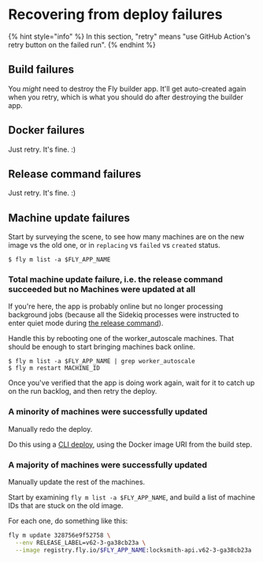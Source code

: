 # Recovering from deploy failures

{% hint style="info" %}
In this section, "retry" means "use GitHub Action's retry button on the failed run".
{% endhint %}

## Build failures

You _might_ need to destroy the Fly builder app. It'll get auto-created again when you retry, which is what you should do after destroying the builder app.

## Docker failures

Just retry. It's fine. :)

## Release command failures

Just retry. It's fine. :)

## Machine update failures

Start by surveying the scene, to see how many machines are on the new image vs the old one, or in `replacing` vs `failed` vs `created` status.

```
$ fly m list -a $FLY_APP_NAME
```

### Total machine update failure, i.e. the release command succeeded but no Machines were updated at all

If you're here, the app is probably online but no longer processing background jobs (because all the Sidekiq processes were instructed to enter quiet mode during [the release command](./#release-commands)).

Handle this by rebooting one of the worker\_autoscale machines. That should be enough to start bringing machines back online.

```
$ fly m list -a $FLY_APP_NAME | grep worker_autoscale
$ fly m restart MACHINE_ID
```

Once you've verified that the app is doing work again, wait for it to catch up on the run backlog, and then retry the deploy.

### **A minority of machines were successfully updated**

Manually redo the deploy.

Do this using a [CLI deploy](./#cli-deploys), using the Docker image URI from the build step.

### A majority of machines were successfully updated

Manually update the rest of the machines.

Start by examining `fly m list -a $FLY_APP_NAME`, and build a list of machine IDs that are stuck on the old image.

For each one, do something like this:

```sh
fly m update 328756e9f52758 \
  --env RELEASE_LABEL=v62-3-ga38cb23a \
  --image registry.fly.io/$FLY_APP_NAME:locksmith-api.v62-3-ga38cb23a
```
